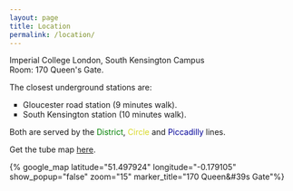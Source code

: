 ```yaml
---
layout: page
title: Location
permalink: /location/
---
```


Imperial College London, South Kensington Campus<br>
Room: 170 Queen's Gate.<br>

The closest underground stations are:
<ul type="square">
<li>Gloucester road station (9 minutes walk).</li>
<li>South Kensington station (10 minutes walk).</li>
</ul>
Both are served by the <font color="green">District</font>, <font color="#d9d926">Circle</font> and <font color="#000099">Piccadilly</font> lines.

Get the tube map [here](http://content.tfl.gov.uk/standard-tube-map.pdf).

{% google_map latitude="51.497924" longitude="-0.179105" show_popup="false" zoom="15" marker_title="170 Queen&#39s Gate"%}

